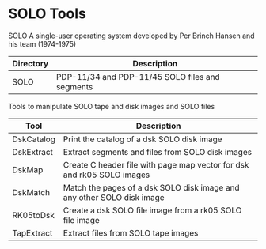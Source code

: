 # SOLO Tools
SOLO A single-user operating system developed by Per Brinch Hansen and his team (1974-1975)

|Directory|Description                                            |
|---------|-------------------------------------------------------|
|SOLO     |PDP-11/34 and PDP-11/45 SOLO files and segments        |

Tools to manipulate SOLO tape and disk images and SOLO files

|Tool      |Description                                                           |
|----------|----------------------------------------------------------------------|
|DskCatalog|Print the catalog of a dsk SOLO disk image                            |
|DskExtract|Extract segments and files from SOLO disk images                      |
|DskMap    |Create C header file with page map vector for dsk and rk05 SOLO images|  
|DskMatch  |Match the pages of a dsk SOLO disk image and any other SOLO disk image| 
|RK05toDsk |Create a dsk SOLO file image from a rk05 SOLO file image              |
|TapExtract|Extract files from SOLO tape images                                   |


